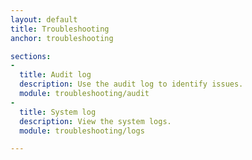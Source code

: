 ```yaml
---
layout: default
title: Troubleshooting
anchor: troubleshooting

sections:
-
  title: Audit log
  description: Use the audit log to identify issues.
  module: troubleshooting/audit
-
  title: System log
  description: View the system logs.
  module: troubleshooting/logs

---
```

